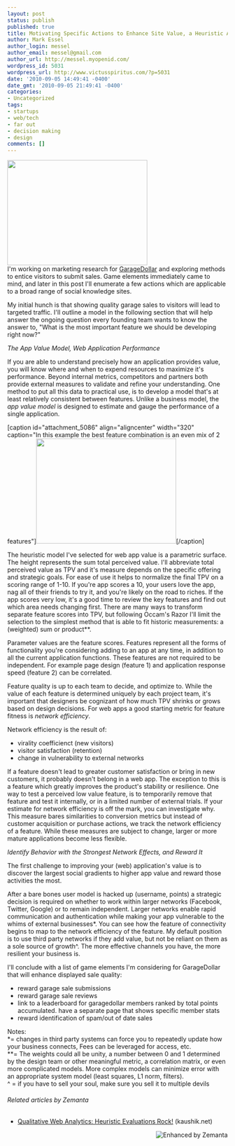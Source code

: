 ```yaml
---
layout: post
status: publish
published: true
title: Motivating Specific Actions to Enhance Site Value, a Heuristic Approach
author: Mark Essel
author_login: messel
author_email: messel@gmail.com
author_url: http://messel.myopenid.com/
wordpress_id: 5031
wordpress_url: http://www.victusspiritus.com/?p=5031
date: '2010-09-05 14:49:41 -0400'
date_gmt: '2010-09-05 21:49:41 -0400'
categories:
- Uncategorized
tags:
- startups
- web/tech
- far out
- decision making
- design
comments: []
---
```

<p><a href="http://www.stuckincustoms.com/2010/09/01/forever-skies/"><img class="aligncenter wp-image-5032" title="ForeverSkies-900x900" src="http://www.victusspiritus.com/wp-content/uploads/2010/09/ForeverSkies-900x900.jpg" alt="" width="320" height="240" /></a><br />
I'm working on marketing research for <a href="http://garagedollar.com">GarageDollar</a> and exploring methods to entice visitors to submit sales. Game elements immediately came to mind, and later in this post I'll enumerate a few actions which are applicable to a broad range of social knowledge sites.</p>
<p>My initial hunch is that showing quality garage sales to visitors will lead to targeted traffic. I'll outline a model in the following section that will help answer the ongoing question every founding team wants to know the answer to, "What is the most important feature we should be developing right now?"</p>
<p><em>The App Value Model, Web Application Performance</em></p>
<p>If you are able to understand precisely how an application provides value, you will know where and when to expend resources to maximize it's performance. Beyond internal metrics, competitors and partners both provide external measures to validate and refine your understanding. One method to put all this data to practical use, is to develop a model that's at least relatively consistent between features. Unlike a business model, the <em>app value model</em> is designed to estimate and gauge the performance of a single application.</p>
<p>[caption id="attachment_5086" align="aligncenter" width="320" caption="In this example the best feature combination is an even mix of 2 features"]<a href="http://www.victusspiritus.com/wp-content/uploads/2010/09/gaussian2d.jpg"><img class="wp-image-5086  " title="gaussian2d" src="http://www.victusspiritus.com/wp-content/uploads/2010/09/gaussian2d.jpg" alt="" width="320" height="240" /></a>[/caption]</p>
<p>The heuristic model I've selected for web app value is a parametric surface. The height represents the sum total perceived value. I'll abbreviate total perceived value as TPV and it's measure depends on the specific offering and strategic goals. For ease of use it helps to normalize the final TPV on a scoring range of 1-10. If you're app scores a 10, your users love the app, nag all of their friends to try it, and you're likely on the road to riches. If the app scores very low, it's a good time to review the key features and find out which area needs changing first. There are many ways to transform separate feature scores into TPV, but following Occam's Razor I'll limit the selection to the simplest method that is able to fit historic measurements: a (weighted) sum or product**.</p>
<p>Parameter values are the feature scores. Features represent all the forms of functionality you're considering adding to an app at any time, in addition to all the current application functions. These features are not required to be independent. For example page design (feature 1) and application response speed (feature 2) can be correlated.</p>
<p>Feature quality is up to each team to decide, and optimize to. While the value of each feature is determined uniquely by each project team, it's important that designers be cognizant of how much TPV shrinks or grows based on design decisions. For web apps a good starting metric for feature fitness is <em>network efficiency</em>.</p>
<p>Network efficiency is the result of:</p>
<ul>
<li>virality coefficienct (new visitors)</li>
<li>visitor satisfaction (retention)</li>
<li>change in vulnerability to external networks</li>
</ul>
<p>If a feature doesn't lead to greater customer satisfaction or bring in new customers, it probably doesn't belong in a web app. The exception to this is a feature which greatly improves the product's stability or resilience. One way to test a perceived low value feature, is to temporarily remove that feature and test it internally, or in a limited number of external trials. If your estimate for network efficiency is off the mark, you can investigate why. This measure bares similarities to conversion metrics but instead of customer acquisition or purchase actions, we track the network efficiency of a feature. While these measures are subject to change, larger or more mature applications become less flexible.</p>
<p><em>Identify Behavior with the Strongest Network Effects, and Reward It</em></p>
<p>The first challenge to improving your (web) application's value is to discover the largest social gradients to higher app value and reward those activities the most.</p>
<p>After a bare bones user model is hacked up (username, points) a strategic decision is required on whether to work within larger networks (Facebook, Twitter, Google) or to remain independent. Larger networks enable rapid communication and authentication while making your app vulnerable to the whims of external businesses*. You can see how the feature of connectivity begins to map to the network efficiency of the feature. My default position is to use third party networks if they add value, but not be reliant on them as a sole source of growth^. The more effective channels you have, the more resilient your business is.</p>
<p>I'll conclude with a list of game elements I'm considering for GarageDollar that will enhance displayed sale quality:</p>
<ul>
<li>reward garage sale submissions</li>
<li>reward garage sale reviews</li>
<li>link to a leaderboard for garagedollar members ranked by total points accumulated. have a separate page that shows specific member stats</li>
<li>reward identification of spam/out of date sales</li>
</ul>
<p>Notes:<br />
*= changes in third party systems can force you to repeatedly update how your business connects, Fees can be leveraged for access, etc.<br />
**= The weights could all be unity, a number between 0 and 1 determined by the design team or other meaningful metric, a correlation matrix, or even more complicated models. More complex models can minimize error with an appropriate system model (least squares, L1 norm, filters).<br />
^ =  if you have to sell your soul, make sure you sell it to multiple devils</p>
<h6 class="zemanta-related-title" style="font-size: 1em;">Related articles by Zemanta</h6>
<ul class="zemanta-article-ul">
<li class="zemanta-article-ul-li"><a href="http://www.kaushik.net/avinash/2010/08/qualitative-web-analytics-expert-heuristic-evaluations.html">Qualitative Web Analytics: Heuristic Evaluations Rock!</a> (kaushik.net)</li>
</ul>
<div class="zemanta-pixie" style="margin-top: 10px; height: 15px;"><a class="zemanta-pixie-a" title="Enhanced by Zemanta" href="http://www.zemanta.com/"><img class="zemanta-pixie-img" style="border: none; float: right;" src="http://img.zemanta.com/zemified_e.png?x-id=173d670a-dc74-4a10-a6e8-06c6032f1c8d" alt="Enhanced by Zemanta" /></a><span class="zem-script more-related pretty-attribution"><script src="http://static.zemanta.com/readside/loader.js" type="text/javascript"></script></span></div>
